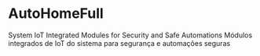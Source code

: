 # AutoHomeFull
System IoT Integrated Modules for Security and Safe Automations
Módulos integrados de IoT do sistema para segurança e automações seguras
